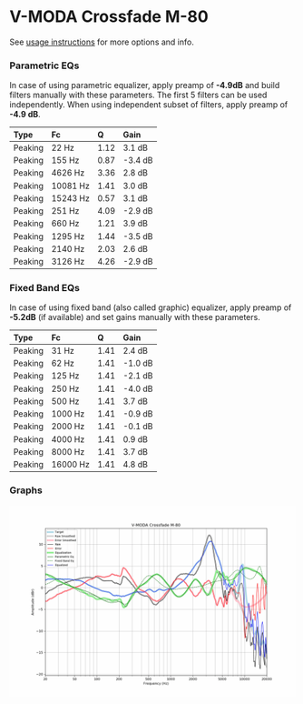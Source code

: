 # V-MODA Crossfade M-80
See [usage instructions](https://github.com/jaakkopasanen/AutoEq#usage) for more options and info.

### Parametric EQs
In case of using parametric equalizer, apply preamp of **-4.9dB** and build filters manually
with these parameters. The first 5 filters can be used independently.
When using independent subset of filters, apply preamp of **-4.9 dB**.

| Type    | Fc       |    Q | Gain    |
|:--------|:---------|:-----|:--------|
| Peaking | 22 Hz    | 1.12 | 3.1 dB  |
| Peaking | 155 Hz   | 0.87 | -3.4 dB |
| Peaking | 4626 Hz  | 3.36 | 2.8 dB  |
| Peaking | 10081 Hz | 1.41 | 3.0 dB  |
| Peaking | 15243 Hz | 0.57 | 3.1 dB  |
| Peaking | 251 Hz   | 4.09 | -2.9 dB |
| Peaking | 660 Hz   | 1.21 | 3.9 dB  |
| Peaking | 1295 Hz  | 1.44 | -3.5 dB |
| Peaking | 2140 Hz  | 2.03 | 2.6 dB  |
| Peaking | 3126 Hz  | 4.26 | -2.9 dB |

### Fixed Band EQs
In case of using fixed band (also called graphic) equalizer, apply preamp of **-5.2dB**
(if available) and set gains manually with these parameters.

| Type    | Fc       |    Q | Gain    |
|:--------|:---------|:-----|:--------|
| Peaking | 31 Hz    | 1.41 | 2.4 dB  |
| Peaking | 62 Hz    | 1.41 | -1.0 dB |
| Peaking | 125 Hz   | 1.41 | -2.1 dB |
| Peaking | 250 Hz   | 1.41 | -4.0 dB |
| Peaking | 500 Hz   | 1.41 | 3.7 dB  |
| Peaking | 1000 Hz  | 1.41 | -0.9 dB |
| Peaking | 2000 Hz  | 1.41 | -0.1 dB |
| Peaking | 4000 Hz  | 1.41 | 0.9 dB  |
| Peaking | 8000 Hz  | 1.41 | 3.7 dB  |
| Peaking | 16000 Hz | 1.41 | 4.8 dB  |

### Graphs
![](./V-MODA%20Crossfade%20M-80.png)
